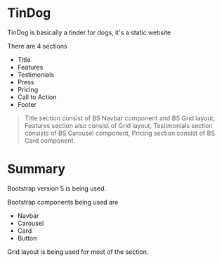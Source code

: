# TinDog 

TinDog is basically a tinder for dogs, it's a static website

There are 4 sections 
- Title
- Features
- Testimonials
- Press
- Pricing
- Call to Action
- Footer

> Title section consist of BS Navbar component and BS Grid layout, 
> Features section also consist of Grid layout, 
> Testimonials section consists of BS Carousel component, 
> Pricing section consist of BS Card component.

# Summary

Bootstrap version 5 is being used.

Bootstrap components being used are
- Navbar
- Carousel
- Card
- Button

Grid layout is being used for most of the section.


